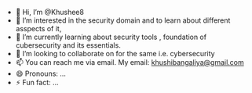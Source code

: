 - 👋 Hi, I’m @Khushee8
- 👀 I’m interested in the security domain and to learn about different asspects of it,
- 🌱 I’m currently learning about security tools , foundation of cubersecurity and its essentials.
- 💞️ I’m looking to collaborate on for the same i.e. cybersecurity
- 📫 You can reach me via email. My email: khushibangaliya@gmail.com
- 😄 Pronouns: ...
- ⚡ Fun fact: ...

<!---
Khushee8/Khushee8 is a ✨ special ✨ repository because its `README.md` (this file) appears on your GitHub profile.
You can click the Preview link to take a look at your changes.
--->
